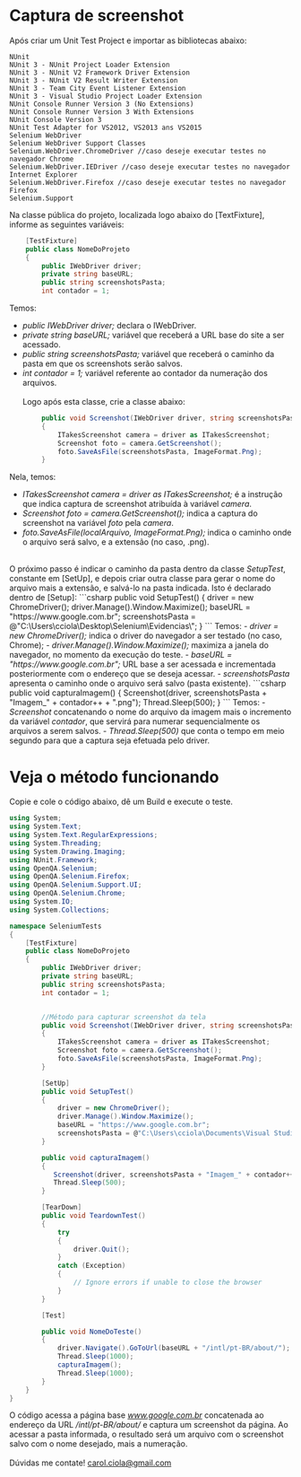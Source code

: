 # Captura de screenshot

Após criar um Unit Test Project e importar as bibliotecas abaixo:
```
NUnit
NUnit 3 - NUnit Project Loader Extension
NUnit 3 - NUnit V2 Framework Driver Extension
NUnit 3 - NUnit V2 Result Writer Extension
NUnit 3 - Team City Event Listener Extension
NUnit 3 - Visual Studio Project Loader Extension
NUnit Console Runner Version 3 (No Extensions)
NUnit Console Runner Version 3 With Extensions
NUnit Console Version 3
NUnit Test Adapter for VS2012, VS2013 ans VS2015
Selenium WebDriver
Selenium WebDriver Support Classes
Selenium.WebDriver.ChromeDriver //caso deseje executar testes no navegador Chrome
Selenium.WebDriver.IEDriver //caso deseje executar testes no navegador Internet Explorer
Selenium.WebDriver.Firefox //caso deseje executar testes no navegador Firefox
Selenium.Support
```
Na classe pública do projeto, localizada logo abaixo do [TextFixture], informe as seguintes variáveis:
```csharp
    [TestFixture]
    public class NomeDoProjeto
    {
        public IWebDriver driver;
        private string baseURL;
        public string screenshotsPasta;
        int contador = 1;
```
Temos:
- <i>public IWebDriver driver;</i> declara o IWebDriver.
- <i>private string baseURL;</i> variável que receberá a URL base do site a ser acessado.
- <i>public string screenshotsPasta;</i> variável que receberá o caminho da pasta em que os screenshots serão salvos.
- <i>int contador = 1;</i> variável referente ao contador da numeração dos arquivos.
<br></br>
Logo após esta classe, crie a classe abaixo:
```csharp
        public void Screenshot(IWebDriver driver, string screenshotsPasta)
        {
            ITakesScreenshot camera = driver as ITakesScreenshot;
            Screenshot foto = camera.GetScreenshot();
            foto.SaveAsFile(screenshotsPasta, ImageFormat.Png);
        }
```
Nela, temos:
- <i>ITakesScreenshot camera = driver as ITakesScreenshot;</i> é a instrução que indica captura de screenshot atribuída à variável <i>camera</i>.
- <i>Screenshot foto = camera.GetScreenshot();</i> indica a captura do screenshot na variável <i>foto</i> pela <i>camera</i>.
- <i>foto.SaveAsFile(localArquivo, ImageFormat.Png);</i> indica o caminho onde o arquivo será salvo, e a extensão (no caso, .png).
<br>
O próximo passo é indicar o caminho da pasta dentro da classe <i>SetupTest</i>, constante em [SetUp], e depois criar outra classe para gerar o nome do arquivo mais a extensão, e salvá-lo na pasta indicada. Isto é declarado dentro de [Setup]:
```csharp
    public void SetupTest()
    {
        driver = new ChromeDriver();
        driver.Manage().Window.Maximize();
        baseURL = "https://www.google.com.br";
        screenshotsPasta = @"C:\Users\cciola\Desktop\Selenium\Evidencias\";
    }
```    
Temos:
- <i>driver = new ChromeDriver();</i> indica o driver do navegador a ser testado (no caso, Chrome);
- <i>driver.Manage().Window.Maximize();</i> maximiza a janela do navegador, no momento da execução do teste.
- <i>baseURL = "https://www.google.com.br";</i> URL base a ser acessada e incrementada posteriormente com o endereço que se deseja acessar.
- <i>screenshotsPasta</i> apresenta o caminho onde o arquivo será salvo (pasta existente).
```csharp        
    public void capturaImagem()
    {
        Screenshot(driver, screenshotsPasta + "Imagem_" + contador++ + ".png");
        Thread.Sleep(500);
    }
```
Temos:
- <i>Screenshot</i> concatenando o nome do arquivo da imagem mais o incremento da variável <i>contador</i>, que servirá para numerar sequencialmente os arquivos a serem salvos.
- <i>Thread.Sleep(500)</i> que conta o tempo em meio segundo para que a captura seja efetuada pelo driver.

# Veja o método funcionando

Copie e cole o código abaixo, dê um Build e execute o teste.
```csharp
using System;
using System.Text;
using System.Text.RegularExpressions;
using System.Threading;
using System.Drawing.Imaging;
using NUnit.Framework;
using OpenQA.Selenium;
using OpenQA.Selenium.Firefox;
using OpenQA.Selenium.Support.UI;
using OpenQA.Selenium.Chrome;
using System.IO;
using System.Collections;

namespace SeleniumTests
{
    [TestFixture]
    public class NomeDoProjeto
    {
        public IWebDriver driver;
        private string baseURL;
        public string screenshotsPasta;
        int contador = 1;


        //Método para capturar screenshot da tela
        public void Screenshot(IWebDriver driver, string screenshotsPasta)
        {
            ITakesScreenshot camera = driver as ITakesScreenshot;
            Screenshot foto = camera.GetScreenshot();
            foto.SaveAsFile(screenshotsPasta, ImageFormat.Png);
        }

        [SetUp]
        public void SetupTest()
        {
            driver = new ChromeDriver();
            driver.Manage().Window.Maximize();
            baseURL = "https://www.google.com.br";
            screenshotsPasta = @"C:\Users\cciola\Documents\Visual Studio 2013\Projects\TesteGit\Evidencias\";
        }

        public void capturaImagem()
        {
           Screenshot(driver, screenshotsPasta + "Imagem_" + contador++ + ".png");
           Thread.Sleep(500);
        }

        [TearDown]
        public void TeardownTest()
        {
            try
            {
                driver.Quit();
            }
            catch (Exception)
            {
                // Ignore errors if unable to close the browser
            }
        }

        [Test]

        public void NomeDoTeste()
        {
            driver.Navigate().GoToUrl(baseURL + "/intl/pt-BR/about/");
            Thread.Sleep(1000);
            capturaImagem();
            Thread.Sleep(1000);         
        }
    }
}
```
O código acessa a página base <i>www.google.com.br</i> concatenada ao endereço da URL <i>/intl/pt-BR/about/</i> e captura um screenshot da página. Ao acessar a pasta informada, o resultado será um arquivo com o screenshot salvo com o nome desejado, mais a numeração.
<br></br>
Dúvidas me contate! carol.ciola@gmail.com
